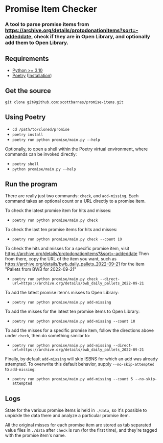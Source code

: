 # Promise Item Checker
### A tool to parse promise items from https://archive.org/details/protodonationitems?sort=-addeddate, check if they are in Open Library, and optionally add them to Open Library.

## Requirements
- [Python >= 3.10](https://www.python.org/downloads/release/python-3100/)
- [Poetry](https://github.com/python-poetry/poetry) ([Installation](https://github.com/python-poetry/poetry#installation))

## Get the source
`git clone git@github.com:scottbarnes/promise-items.git`

## Using Poetry
- `cd /path/to/cloned/promise`
- `poetry install`
- `poetry run python promise/main.py --help`


Optionally, to open a shell within the Poetry virtual environment, where commands can be
invoked directly:
- `poetry shell`
- `python promise/main.py --help`

## Run the program
There are really just two commands: `check`, and `add-missing`.
Each command takes an optional count or a URL directly to a promise item.

To check the latest promise item for hits and misses:
- `poetry run python promise/main.py check`

To check the last ten promise items for hits and misses:
- `poetry run python promise/main.py check --count 10`

To check the hits and misses for a specific promise item, visit https://archive.org/details/protodonationitems?&sort=-addeddate
Then from there, copy the URL of the item you want, such as https://archive.org/details/bwb_daily_pallets_2022-09-21 for the item "Pallets from BWB for 2022-09-21"
- `poetry run python promise/main.py check --direct-url=https://archive.org/details/bwb_daily_pallets_2022-09-21`

To add the latest promise item's misses to Open Library:
- `poetry run python promise/main.py add-missing`

To add the misses for the latest ten promise items to Open Library:
- `poetry run python promise/main.py add-missing --count 10`

To add the misses for a specific promise item, follow the directions above under
`check`, then do something similar to:
- `poetry run python promise/main.py add-missing --direct-url=https://archive.org/details/bwb_daily_pallets_2022-09-21`

Finally, by default `add-missing` will skip ISBNS for which an add was already attempted.
To overwrite this default behavior, supply `--no-skip-attempted` to `add-missing`:
- `poetry run python promise/main.py add-missing --count 5 --no-skip-attempted`


## Logs
State for the various promise items is held in `./data`, so it's possible to unpickle
the data there and analyze a particular promise item.

All the original misses for each promise item are stored as tab separated value files
in `./data` after `check` is run (for the first time), and they're tagged with
the promise item's name.
